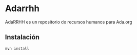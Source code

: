 # Adarrhh

AdaRRHH es un repositorio de recursos humanos para Ada.org

## Instalación

```
mvn install

```